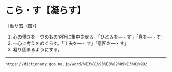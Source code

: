 # こら・す【凝らす】

［動サ五（四）］
1. 心の働きを一つのものや所に集中させる。「ひとみを―・す」「息を―・す」
2. 一心に考えをめぐらす。「工夫を―・す」「意匠を―・す」
3. 凝り固まるようにする。

---
`https://dictionary.goo.ne.jp/word/%E3%81%93%E3%82%89%E3%81%99/`